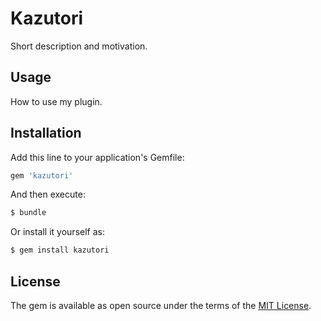 # Kazutori
Short description and motivation.

## Usage
How to use my plugin.

## Installation
Add this line to your application's Gemfile:

```ruby
gem 'kazutori'
```

And then execute:
```bash
$ bundle
```

Or install it yourself as:
```bash
$ gem install kazutori
```

## License
The gem is available as open source under the terms of the [MIT License](http://opensource.org/licenses/MIT).
